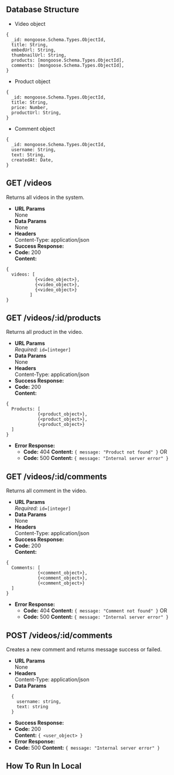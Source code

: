 ## **Database Structure**

-   Video object

```
{
  _id: mongoose.Schema.Types.ObjectId,
  title: String,
  embedUrl: String,
  thumbnailUrl: String,
  products: [mongoose.Schema.Types.ObjectId],
  comments: [mongoose.Schema.Types.ObjectId],
}

```

-   Product object

```
{
  _id: mongoose.Schema.Types.ObjectId,
  title: String,
  price: Number,
  productUrl: String,
}
```

-   Comment object

```
{
  _id: mongoose.Schema.Types.ObjectId,
  username: String,
  text: String,
  createdAt: Date,
}
```

## **GET /videos**

Returns all videos in the system.

-   **URL Params**  
    None
-   **Data Params**  
    None
-   **Headers**  
    Content-Type: application/json
-   **Success Response:**
-   **Code:** 200  
    **Content:**

```
{
  videos: [
           {<video_object>},
           {<video_object>},
           {<video_object>}
         ]
}
```

## **GET /videos/:id/products**

Returns all product in the video.

-   **URL Params**  
    _Required:_ `id=[integer]`
-   **Data Params**  
    None
-   **Headers**  
    Content-Type: application/json
-   **Success Response:**
-   **Code:** 200  
     **Content:**

```
{
  Products: [
            {<product_object>},
            {<product_object>},
            {<product_object>}
  ]
}
```

-   **Error Response:**
    -   **Code:** 404
        **Content:** `{ message: "Product not found" }`
        OR
    -   **Code:** 500
        **Content:** `{ message: "Internal server error" }`

## **GET /videos/:id/comments**

Returns all comment in the video.

-   **URL Params**  
    _Required:_ `id=[integer]`
-   **Data Params**  
    None
-   **Headers**  
    Content-Type: application/json
-   **Success Response:**
-   **Code:** 200  
     **Content:**

```
{
  Comments: [
            {<comment_object>},
            {<comment_object>},
            {<comment_object>}
  ]
}
```

-   **Error Response:**
    -   **Code:** 404
        **Content:** `{ message: "Comment not found" }`
        OR
    -   **Code:** 500
        **Content:** `{ message: "Internal server error" }`

## **POST /videos/:id/comments**

Creates a new comment and returns message success or failed.

-   **URL Params**  
    None
-   **Headers**  
    Content-Type: application/json
-   **Data Params**

```
  {
    username: string,
    text: string
  }
```

-   **Success Response:**
-   **Code:** 200  
    **Content:** `{ <user_object> }`
-   **Error Response:**
-   **Code:** 500
    **Content:** `{ message: "Internal server error" }`

## **How To Run In Local**
